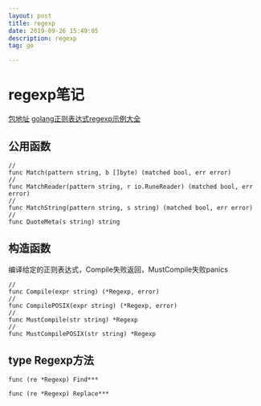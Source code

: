 ```yaml
---
layout: post
title: regexp
date: 2019-09-26 15:49:05
description: regexp
tag: go

---
```


# regexp笔记
[包地址](http://docscn.studygolang.com/pkg/regexp/ "非官网")
[golang正则表达式regexp示例大全](http://www.01happy.com/golang-regexp-much-demo/)

## 公用函数
```
//
func Match(pattern string, b []byte) (matched bool, err error)
//
func MatchReader(pattern string, r io.RuneReader) (matched bool, err error)
//
func MatchString(pattern string, s string) (matched bool, err error)
//
func QuoteMeta(s string) string
```
## 构造函数
编译给定的正则表达式，Compile失败返回，MustCompile失败panics 
```
//
func Compile(expr string) (*Regexp, error)
//
func CompilePOSIX(expr string) (*Regexp, error)
//
func MustCompile(str string) *Regexp
//
func MustCompilePOSIX(str string) *Regexp
```
## type Regexp方法

```
func (re *Regexp) Find***

func (re *Regexp) Replace***
```
